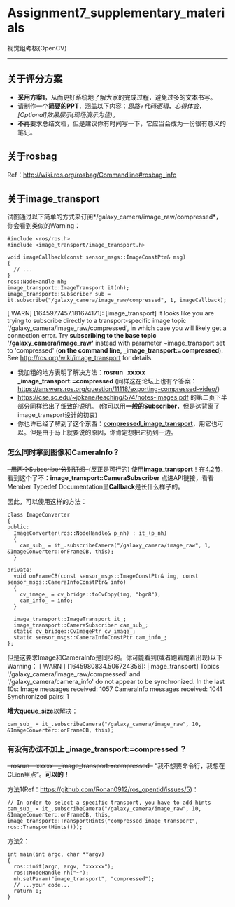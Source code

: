 ﻿# Assignment7_supplementary_materials

视觉组考核(OpenCV)

---

## 关于评分方案

* **采用方案1**，从而更好系统地了解大家的完成过程，避免过多的文本书写。
* 请制作一个**简要的PPT**，涵盖以下内容：*思路+代码逻辑*，*心得体会*，*[Optional]效果展示(现场演示为佳)*。
* **不再**要求总结文档，但是建议你有时间写一下，它应当会成为一份很有意义的笔记。

## 关于rosbag

Ref：http://wiki.ros.org/rosbag/Commandline#rosbag_info

## 关于image_transport

试图通过以下简单的方式来订阅*/galaxy_camera/image_raw/compressed*，你会看到类似的Warning：
```
#include <ros/ros.h>
#include <image_transport/image_transport.h>

void imageCallback(const sensor_msgs::ImageConstPtr& msg)
{
  // ...
}
ros::NodeHandle nh;
image_transport::ImageTransport it(nh);
image_transport::Subscriber sub = it.subscribe("/galaxy_camera/image_raw/compressed", 1, imageCallback);
```

[ WARN] [1645977457.181674171]: [image_transport] It looks like you are trying to subscribe directly to a transport-specific image topic '/galaxy_camera/image_raw/compressed', in which case you will likely get a connection error. Try **subscribing to the base topic '/galaxy_camera/image_raw'** instead with parameter ~image_transport set to 'compressed' (**on the command line, _image_transport:=compressed**). See http://ros.org/wiki/image_transport for details.

* 我加粗的地方表明了解决方法：**rosrun &nbsp;&nbsp;xxxxx&nbsp;&nbsp; _image_transport:=compressed**
(同样这在论坛上也有个答案：https://answers.ros.org/question/11118/exporting-compressed-video/)
* https://cse.sc.edu/~jokane/teaching/574/notes-images.pdf 的第二页下半部分同样给出了细致的说明。
  (你可以用**一般的Subscriber**，但是这背离了image_transport设计的初衷)
* 你也许已经了解到了这个东西：[**compressed_image_transport**][1]，用它也可以。但是由于马上就要说的原因，你肯定想把它扔到一边。

### 怎么同时拿到图像和CameraInfo？

~~&nbsp;&nbsp;用两个Subscriber分别订阅&nbsp;&nbsp;~~(反正是可行的)
使用**image_transport**！在[4.2节][2]，看到这个了不：**image_transport::CameraSubscriber**
点进API链接，看看Member Typedef Documentation里**Callback**是长什么样子的。

因此，可以使用这样的方法：
```
class ImageConverter
{
public:
  ImageConverter(ros::NodeHandle& p_nh) : it_(p_nh)
  {
    cam_sub_ = it_.subscribeCamera("/galaxy_camera/image_raw", 1, &ImageConverter::onFrameCB, this);
  }

private:
  void onFrameCB(const sensor_msgs::ImageConstPtr& img, const sensor_msgs::CameraInfoConstPtr& info)
  {
    cv_image_ = cv_bridge::toCvCopy(img, "bgr8");
    cam_info_ = info;
  }

  image_transport::ImageTransport it_;
  image_transport::CameraSubscriber cam_sub_;
  static cv_bridge::CvImagePtr cv_image_;
  static sensor_msgs::CameraInfoConstPtr cam_info_;
};
```

但是这要求Image和CameraInfo是同步的。你可能看到(或者跑着跑着出现)以下Warning：
[ WARN ] [1645980834.506724356]: [image_transport] Topics '/galaxy_camera/image_raw/compressed' and '/galaxy_camera/camera_info' do not appear to be synchronized. In the last 10s:
	Image messages received:      1057
	CameraInfo messages received: 1041
	Synchronized pairs:           1
	
**增大queue_size**以解决：
```
cam_sub_ = it_.subscribeCamera("/galaxy_camera/image_raw", 10, &ImageConverter::onFrameCB, this);
```

### 有没有办法不加上 _image_transport:=compressed ？

~~&nbsp;&nbsp;rosrun  &nbsp;&nbsp; xxxxx&nbsp;&nbsp;   _image_transport:=compressed&nbsp;&nbsp;~~ “我不想要命令行，我想在CLion里点”。**可以的！** 

方法1(Ref：https://github.com/Ronan0912/ros_opentld/issues/5)：
```
// In order to select a specific transport, you have to add hints
cam_sub_ = it_.subscribeCamera("/galaxy_camera/image_raw", 10, &ImageConverter::onFrameCB, this, image_transport::TransportHints("compressed_image_transport", ros::TransportHints()));
```

方法2：
```
int main(int argc, char **argv)
{
  ros::init(argc, argv, "xxxxxx");
  ros::NodeHandle nh("~");
  nh.setParam("image_transport", "compressed");
  // ...your code...
  return 0;
}
```

  [1]: http://wiki.ros.org/compressed_image_transport
  [2]: http://wiki.ros.org/image_transport#image_transport_Subscribers